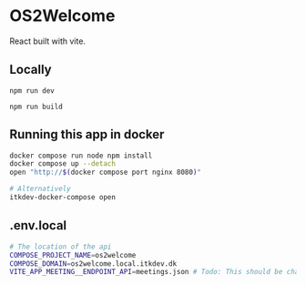 # OS2Welcome 

React built with vite.

## Locally

```shell
npm run dev
```


```shell
npm run build
```


## Running this app in docker

```sh
docker compose run node npm install
docker compose up --detach
open "http://$(docker compose port nginx 8080)"

# Alternatively
itkdev-docker-compose open
```


## .env.local

```bash
# The location of the api
COMPOSE_PROJECT_NAME=os2welcome
COMPOSE_DOMAIN=os2welcome.local.itkdev.dk
VITE_APP_MEETING__ENDPOINT_API=meetings.json # Todo: This should be changed
```
